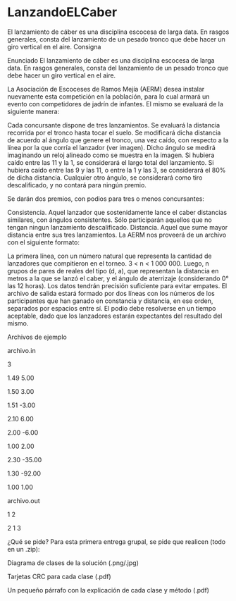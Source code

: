 # LanzandoELCaber
El lanzamiento de cáber es una disciplina escocesa de larga data. En rasgos generales, consta del lanzamiento de un pesado tronco que debe hacer un giro vertical en el aire.
Consigna


Enunciado
El lanzamiento de cáber es una disciplina escocesa de larga data. En rasgos generales, consta del lanzamiento de un pesado tronco que debe hacer un giro vertical en el aire.

La Asociación de Escoceses de Ramos Mejía (AERM) desea instalar nuevamente esta competición en la población, para lo cual armará un evento con competidores de jadrín de infantes. El mismo se evaluará de la siguiente manera:

Cada concursante dispone de tres lanzamientos.
Se evaluará la distancia recorrida por el tronco hasta tocar el suelo.
Se modificará dicha distancia de acuerdo al ángulo que genere el tronco, una vez caído, con respecto a la línea por la que corría el lanzador (ver imagen).
Dicho ángulo se medirá imaginando un reloj alineado como se muestra en la imagen.
Si hubiera caído entre las 11 y la 1, se considerará el largo total del lanzamiento.
Si hubiera caído entre las 9 y las 11, o entre la 1 y las 3, se considerará el 80% de dicha distancia.
Cualquier otro ángulo, se considerará como tiro descalificado, y no contará para ningún premio.

Se darán dos premios, con podios para tres o menos concursantes:

Consistencia. Aquel lanzador que sostenidamente lance el caber distancias similares, con ángulos consistentes. Sólo participarán aquellos que no tengan ningun lanzamiento descalificado.
Distancia. Aquel que sume mayor distancia entre sus tres lanzamientos.
La AERM nos proveerá de un archivo con el siguiente formato:

La primera línea, con un número natural que representa la cantidad de lanzadores que compitieron en el torneo. 3 < n < 1 000 000.
Luego, n grupos de pares de reales del tipo (d, a), que representan la distancia en metros a la que se lanzó el caber, y el ángulo de aterrizaje (considerando 0° las 12 horas). Los datos tendrán precisión suficiente para evitar empates.
El archivo de salida estará formado por dos líneas con los números de los participantes que han ganado en constancia y distancia, en ese orden, separados por espacios entre sí. El podio debe resolverse en un tiempo aceptable, dado que los lanzadores estarán expectantes del resultado del mismo.

Archivos de ejemplo

archivo.in

3

1.49	5.00

1.50	3.00

1.51	-3.00

2.10	6.00

2.00	-6.00

1.00	2.00

2.30	-35.00

1.30	-92.00

1.00	1.00

archivo.out

1 2 

2 1 3 

¿Qué se pide?
Para esta primera entrega grupal, se pide que realicen (todo en un .zip):

Diagrama de clases de la solución (.png/.jpg)

Tarjetas CRC para cada clase (.pdf)

Un pequeño párrafo con la explicación de cada clase y método (.pdf)
